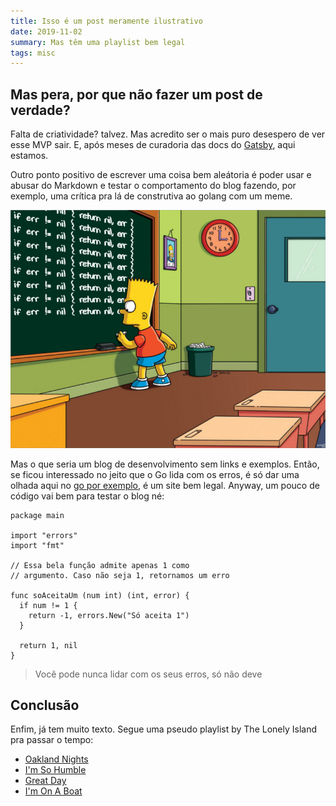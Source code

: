 ```yaml
---
title: Isso é um post meramente ilustrativo
date: 2019-11-02
summary: Mas têm uma playlist bem legal
tags: misc
---
```


## Mas pera, por que não fazer um post de verdade?

Falta de criatividade? talvez. Mas acredito ser o mais puro desespero de ver esse MVP sair. E, após meses de curadoria das docs do [Gatsby][0], aqui estamos.

Outro ponto positivo de escrever uma coisa bem aleátoria é poder usar e abusar do Markdown e testar o comportamento do blog fazendo, por exemplo, uma crítica pra lá de construtiva ao golang com um meme.

![meme do bart escrevendo no quadro negro](./bart-meme.png)

Mas o que seria um blog de desenvolvimento sem links e exemplos. Então, se ficou interessado no jeito que o Go lida com os erros, é só dar uma olhada aqui no [go por exemplo][1], é um site bem legal. Anyway, um pouco de código vai bem para testar o blog né:

```go{11}
package main

import "errors"
import "fmt"

// Essa bela função admite apenas 1 como
// argumento. Caso não seja 1, retornamos um erro

func soAceitaUm (num int) (int, error) {
  if num != 1 {
    return -1, errors.New("Só aceita 1")
  }

  return 1, nil
}
```
> Você pode nunca lidar com os seus erros, só não deve

## Conclusão

Enfim, já tem muito texto. Segue uma pseudo playlist by The Lonely Island pra passar o tempo:
  - [Oakland Nights][2]
  - [I'm So Humble][3]
  - [Great Day][4]
  - [I'm On A Boat][5]

[0]: https://www.gatsbyjs.org/docs/
[1]: http://goporexemplo.golangbr.org/errors.html
[2]: https://www.youtube.com/watch?v=LD4ryByjVyo
[3]: https://www.youtube.com/watch?v=XzbAEHdy8oU
[4]: https://www.youtube.com/watch?v=WRu_-9MBpd4
[5]: https://www.youtube.com/watch?v=R7yfISlGLNU&list=PL30470E52342B95EB&index=2&t=0s
